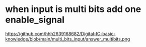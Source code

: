 # when input is multi bits add one enable_signal
https://github.com/hhh2639168682/Digital-IC-basic-knowledge/blob/main/multi_bits_input/answer_multibits.png
